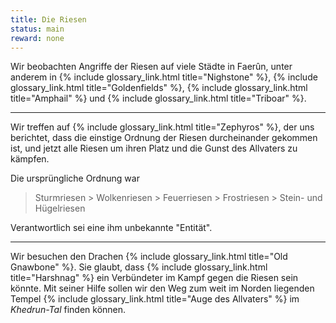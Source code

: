 ```yaml
---
title: Die Riesen
status: main
reward: none
---
```


Wir beobachten Angriffe der Riesen auf viele Städte in Faerûn, unter anderem in {% include
glossary_link.html title="Nighstone" %}, {% include glossary_link.html title="Goldenfields" %}, {%
include glossary_link.html title="Amphail" %} und {% include glossary_link.html title="Triboar" %}.

---

Wir treffen auf {% include glossary_link.html title="Zephyros" %}, der uns berichtet, dass die
einstige Ordnung der Riesen durcheinander gekommen ist, und jetzt alle Riesen um ihren Platz und die
Gunst des Allvaters zu kämpfen.

Die ursprüngliche Ordnung war

> Sturmriesen > Wolkenriesen > Feuerriesen > Frostriesen > Stein- und Hügelriesen

Verantwortlich sei eine ihm unbekannte "Entität".

---

Wir besuchen den Drachen {% include glossary_link.html title="Old Gnawbone" %}. Sie glaubt, dass {%
include glossary_link.html title="Harshnag" %} ein Verbündeter im Kampf gegen die Riesen sein
könnte. Mit seiner Hilfe sollen wir den Weg zum weit im Norden liegenden Tempel {% include
glossary_link.html title="Auge des Allvaters" %} im *Khedrun-Tal* finden können.
